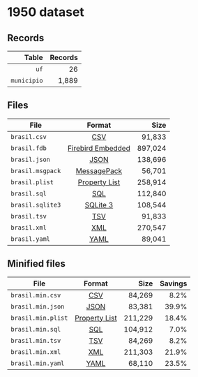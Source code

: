 # 1950 dataset

## Records

|       Table | Records |
| -----------:| -------:|
|        `uf` |      26 |
| `municipio` |   1,889 |

## Files

| File             | Format                                                                                 |      Size |
| ---------------- |:--------------------------------------------------------------------------------------:| ---------:|
| `brasil.csv`     | [CSV](https://en.wikipedia.org/wiki/Comma-separated_values)                            |    91,833 |
| `brasil.fdb`     | [Firebird Embedded](https://en.wikipedia.org/wiki/Embedded_database#Firebird_Embedded) |   897,024 |
| `brasil.json`    | [JSON](https://en.wikipedia.org/wiki/JSON)                                             |   138,696 |
| `brasil.msgpack` | [MessagePack](https://en.wikipedia.org/wiki/MessagePack)                               |    56,701 |
| `brasil.plist`   | [Property List](https://en.wikipedia.org/wiki/Property_list)                           |   258,914 |
| `brasil.sql`     | [SQL](https://en.wikipedia.org/wiki/SQL)                                               |   112,840 |
| `brasil.sqlite3` | [SQLite 3](https://en.wikipedia.org/wiki/SQLite)                                       |   108,544 |
| `brasil.tsv`     | [TSV](https://en.wikipedia.org/wiki/Tab-separated_values)                              |    91,833 |
| `brasil.xml`     | [XML](https://en.wikipedia.org/wiki/XML)                                               |   270,547 |
| `brasil.yaml`    | [YAML](https://en.wikipedia.org/wiki/YAML)                                             |    89,041 |

## Minified files

| File               | Format                                                       |      Size | Savings |
| ------------------ |:------------------------------------------------------------:| ---------:| -------:|
| `brasil.min.csv`   | [CSV](https://en.wikipedia.org/wiki/Comma-separated_values)  |    84,269 |    8.2% |
| `brasil.min.json`  | [JSON](https://en.wikipedia.org/wiki/JSON)                   |    83,381 |   39.9% |
| `brasil.min.plist` | [Property List](https://en.wikipedia.org/wiki/Property_list) |   211,229 |   18.4% |
| `brasil.min.sql`   | [SQL](https://en.wikipedia.org/wiki/SQL)                     |   104,912 |    7.0% |
| `brasil.min.tsv`   | [TSV](https://en.wikipedia.org/wiki/Tab-separated_values)    |    84,269 |    8.2% |
| `brasil.min.xml`   | [XML](https://en.wikipedia.org/wiki/XML)                     |   211,303 |   21.9% |
| `brasil.min.yaml`  | [YAML](https://en.wikipedia.org/wiki/YAML)                   |    68,110 |   23.5% |
